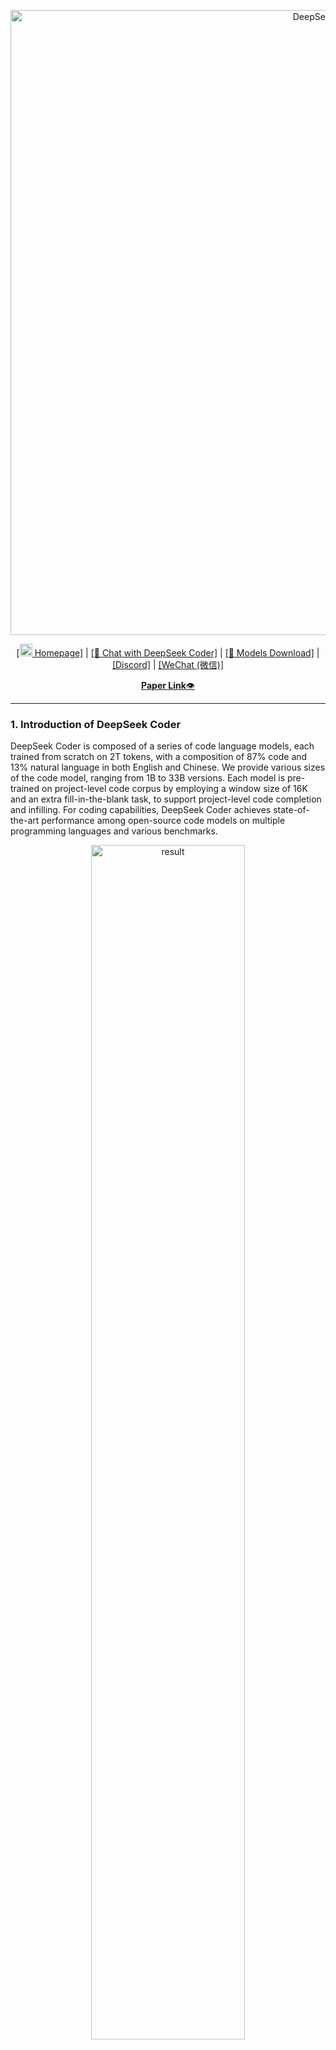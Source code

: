 <p align="center">
<img width="1000px" alt="DeepSeek Coder" src="pictures/logo.png">
</p>
<p align="center"><a href="https://www.deepseek.com/">[<img src="pictures/home.png" width="20px"> Homepage]</a> | <a href="https://coder.deepseek.com/">[🤖 Chat with DeepSeek Coder]</a> | <a href="https://huggingface.co/deepseek-ai">[🤗 Models Download]</a> | <a href="https://discord.gg/Tc7c45Zzu5">[Discord]</a> | <a href="https://github.com/guoday/assert/blob/main/QR.png?raw=true">[WeChat (微信)]</a></p>
<p align="center">
  <a href="https://huggingface.co/papers/2401.14196"><b>Paper Link</b>👁️</a>
</p>
<hr>


### 1. Introduction of DeepSeek Coder

DeepSeek Coder is composed of a series of code language models, each trained from scratch on 2T tokens, with a composition of 87% code and 13% natural language in both English and Chinese. We provide various sizes of the code model, ranging from 1B to 33B versions. Each model is pre-trained on project-level code corpus by employing a window size of 16K and an extra fill-in-the-blank task, to support project-level code completion and infilling. For coding capabilities, DeepSeek Coder achieves state-of-the-art performance among open-source code models on multiple programming languages and various benchmarks.

<p align="center">
<img src="pictures/result.png" alt="result" width="70%">
</p>

- **Massive Training Data**: Trained from scratch on 2T tokens, including 87% code and 13% linguistic data in both English and Chinese languages.

- **Highly Flexible & Scalable**: Offered in model sizes of 1B, 5.7B, 6.7B and 33B, enabling users to choose the setup most suitable for their requirements.

- **Superior Model Performance**: State-of-the-art performance among publicly available code models on HumanEval, MultiPL-E, MBPP, DS-1000, and APPS benchmarks.

- **Advanced Code Completion Capabilities**: A window size of 16K and a fill-in-the-blank task, supporting project-level code completion and infilling tasks.

#### Supported Programming Languages
`['ada', 'agda', 'alloy', 'antlr', 'applescript', 'assembly', 'augeas', 'awk', 'batchfile', 'bluespec', 'c', 'c-sharp', 'clojure', 'cmake', 'coffeescript', 'common-lisp', 'cpp', 'css', 'cuda', 'dart', 'dockerfile', 'elixir', 'elm', 'emacs-lisp', 'erlang', 'f-sharp', 'fortran', 'glsl', 'go', 'groovy', 'haskell', 'html', 'idris', 'isabelle', 'java', 'java-server-pages', 'javascript', 'json', 'julia', 'jupyter-notebook', 'kotlin', 'lean', 'literate-agda', 'literate-coffeescript', 'literate-haskell', 'lua', 'makefile', 'maple', 'markdown', 'mathematica', 'matlab', 'ocaml', 'pascal', 'perl', 'php', 'powershell', 'prolog', 'protocol-buffer', 'python', 'r', 'racket', 'restructuredtext', 'rmarkdown', 'ruby', 'rust', 'sas', 'scala', 'scheme', 'shell', 'smalltalk', 'solidity', 'sparql', 'sql', 'stan', 'standard-ml', 'stata', 'systemverilog', 'tcl', 'tcsh', 'tex', 'thrift', 'typescript', 'verilog', 'vhdl', 'visual-basic', 'xslt', 'yacc', 'yaml', 'zig']`

### 2. Evaluation Results
We evaluate DeepSeek Coder on various coding-related benchmarks.
Only `pass@1` results on HumanEval (Python and Multilingual), MBPP, and DS-1000 are reported here:

<p align="center">
<img src="pictures/table.png" alt="table" width="70%">
</p>


The result shows that DeepSeek-Coder-Base-33B significantly outperforms existing open-source code LLMs. Compared with CodeLlama-34B, it leads by 7.9%, 9.3%, 10.8% and 5.9% respectively on HumanEval Python, HumanEval Multilingual, MBPP and DS-1000.
Surprisingly, our DeepSeek-Coder-Base-7B reaches the performance of CodeLlama-34B.
The DeepSeek-Coder-Instruct-33B model after instruction tuning outperforms GPT35-turbo on HumanEval and achieves comparable results with GPT35-turbo on MBPP.

More evaluation details can be found in the [Detailed Evaluation](#6-detailed-evaluation-results).


### 3. Procedure of Data Creation and Model Training

#### Data Creation

- Step 1: Collect code data from GitHub and apply the same filtering rules as [StarCoder Data](https://github.com/bigcode-project/bigcode-dataset) to filter data.
- Step 2: Parsing the dependencies of files within the same repository to rearrange the file positions based on their dependencies.
- Step 3: Concatenating dependent files to form a single example and employ repo-level minhash for deduplication.
- Step 4: Further filtering out low-quality code, such as codes with syntax errors or poor readability.

<img src="pictures/data_clean.png" alt="data_creation" width="100%">

#### Model Training

- Step 1: Initially pre-trained with a dataset consisting of 87% code, 10% code-related language (Github Markdown and StackExchange), and 3% non-code-related Chinese language. Models are pre-trained using 1.8T tokens and a 4K window size in this step.
- Step 2: Further Pre-training using an extended 16K window size on an additional 200B tokens, resulting in foundational models (**DeepSeek-Coder-Base**).
- Step 3: Instruction Fine-tuning on 2B tokens of instruction data, resulting in instruction-tuned models (**DeepSeek-Coder-Instruct**).

<img src="pictures/model_pretraining.png" alt="model_pretraining" width="100%">


### 4. How to Use
Before proceeding, you'll need to install the necessary dependencies. You can do this by running the following command:
```
pip install -r requirements.txt
```
A demo is also available on the [🤗 Hugging Face Space](https://huggingface.co/spaces/deepseek-ai/deepseek-coder-33b-instruct), and you can run the demo locally using `app.py` in the [demo](https://github.com/deepseek-ai/deepseek-coder/tree/main/demo) folder.  (Thanks to all the HF team for their support)

Here are some examples of how to use our model.

#### 1) Code Completion
```python
from transformers import AutoTokenizer, AutoModelForCausalLM
import torch
tokenizer = AutoTokenizer.from_pretrained("deepseek-ai/deepseek-coder-6.7b-base", trust_remote_code=True)
model = AutoModelForCausalLM.from_pretrained("deepseek-ai/deepseek-coder-6.7b-base", trust_remote_code=True, torch_dtype=torch.bfloat16).cuda()
input_text = "#write a quick sort algorithm"
inputs = tokenizer(input_text, return_tensors="pt").to(model.device)
outputs = model.generate(**inputs, max_length=128)
print(tokenizer.decode(outputs[0], skip_special_tokens=True))
```
This code will output the following result:
```
def quick_sort(arr):
    if len(arr) <= 1:
        return arr
    pivot = arr[0]
    left = []
    right = []
    for i in range(1, len(arr)):
        if arr[i] < pivot:
            left.append(arr[i])
        else:
            right.append(arr[i])
    return quick_sort(left) + [pivot] + quick_sort(right)
```

#### 2) Code Insertion
```python
from transformers import AutoTokenizer, AutoModelForCausalLM
import torch
tokenizer = AutoTokenizer.from_pretrained("deepseek-ai/deepseek-coder-6.7b-base", trust_remote_code=True)
model = AutoModelForCausalLM.from_pretrained("deepseek-ai/deepseek-coder-6.7b-base", trust_remote_code=True, torch_dtype=torch.bfloat16).cuda()
input_text = """<｜fim▁begin｜>def quick_sort(arr):
    if len(arr) <= 1:
        return arr
    pivot = arr[0]
    left = []
    right = []
<｜fim▁hole｜>
        if arr[i] < pivot:
            left.append(arr[i])
        else:
            right.append(arr[i])
    return quick_sort(left) + [pivot] + quick_sort(right)<｜fim▁end｜>"""
inputs = tokenizer(input_text, return_tensors="pt").to(model.device)
outputs = model.generate(**inputs, max_length=128)
print(tokenizer.decode(outputs[0], skip_special_tokens=True)[len(input_text):])
```
This code will output the following result:
```
   for i in range(1, len(arr)):
```

#### 3) Chat Model Inference
```python
from transformers import AutoTokenizer, AutoModelForCausalLM
import torch
tokenizer = AutoTokenizer.from_pretrained("deepseek-ai/deepseek-coder-6.7b-instruct", trust_remote_code=True)
model = AutoModelForCausalLM.from_pretrained("deepseek-ai/deepseek-coder-6.7b-instruct", trust_remote_code=True, torch_dtype=torch.bfloat16).cuda()
messages=[
    { 'role': 'user', 'content': "write a quick sort algorithm in python."}
]
inputs = tokenizer.apply_chat_template(messages, add_generation_prompt=True, return_tensors="pt").to(model.device)
# tokenizer.eos_token_id is the id of <|EOT|> token
outputs = model.generate(inputs, max_new_tokens=512, do_sample=False, top_k=50, top_p=0.95, num_return_sequences=1, eos_token_id=tokenizer.eos_token_id)
print(tokenizer.decode(outputs[0][len(inputs[0]):], skip_special_tokens=True))
```
This code will output the following result:
```
Sure, here is a simple implementation of the Quick Sort algorithm in Python:

def quick_sort(arr):
    if len(arr) <= 1:
        return arr
    else:
        pivot = arr[0]
        less_than_pivot = [x for x in arr[1:] if x <= pivot]
        greater_than_pivot = [x for x in arr[1:] if x > pivot]
        return quick_sort(less_than_pivot) + [pivot] + quick_sort(greater_than_pivot)

# Test the function
arr = [10, 7, 8, 9, 1, 5]
print("Original array:", arr)
print("Sorted array:", quick_sort(arr))

This code works by selecting a 'pivot' element from the array and partitioning the other elements into two sub-arrays, according to whether they are less than or greater than the pivot. The pivot element is then in its final position. The process is then repeated for the sub-arrays.
```

If you don't want to use the provided API `apply_chat_template` which loads the template from `tokenizer_config.json`, you can use the following template to chat with our model. Replace the `['content']` with your instructions and the model's previous (if any) responses, then the model will generate the response to the currently given instruction.
```
You are an AI programming assistant, utilizing the DeepSeek Coder model, developed by DeepSeek Company, and you only answer questions related to computer science. For politically sensitive questions, security and privacy issues, and other non-computer science questions, you will refuse to answer.
### Instruction:
['content']
### Response:
['content']
<|EOT|>
### Instruction:
['content']
### Response:

```

#### 4) Repository Level Code Completion
```python
from transformers import AutoTokenizer, AutoModelForCausalLM
import torch
tokenizer = AutoTokenizer.from_pretrained("deepseek-ai/deepseek-coder-6.7b-base", trust_remote_code=True)
model = AutoModelForCausalLM.from_pretrained("deepseek-ai/deepseek-coder-6.7b-base", trust_remote_code=True, torch_dtype=torch.bfloat16).cuda()

input_text = """#utils.py
import torch
from sklearn import datasets
from sklearn.model_selection import train_test_split
from sklearn.preprocessing import StandardScaler
from sklearn.metrics import accuracy_score

def load_data():
    iris = datasets.load_iris()
    X = iris.data
    y = iris.target

    # Standardize the data
    scaler = StandardScaler()
    X = scaler.fit_transform(X)

    X_train, X_test, y_train, y_test = train_test_split(X, y, test_size=0.3, random_state=42)

    # Convert numpy data to PyTorch tensors
    X_train = torch.tensor(X_train, dtype=torch.float32)
    X_test = torch.tensor(X_test, dtype=torch.float32)
    y_train = torch.tensor(y_train, dtype=torch.int64)
    y_test = torch.tensor(y_test, dtype=torch.int64)

    return X_train, X_test, y_train, y_test

def evaluate_predictions(y_test, y_pred):
    return accuracy_score(y_test, y_pred)


# model.py
import torch
import torch.nn as nn
import torch.optim as optim
from torch.utils.data import DataLoader, TensorDataset

class IrisClassifier(nn.Module):
    def __init__(self):
        super(IrisClassifier, self).__init__()
        self.fc = nn.Sequential(
            nn.Linear(4, 16),
            nn.ReLU(),
            nn.Linear(16, 3)
        )

    def forward(self, x):
        return self.fc(x)

    def train_model(self, X_train, y_train, epochs, lr, batch_size):
        criterion = nn.CrossEntropyLoss()
        optimizer = optim.Adam(self.parameters(), lr=lr)

        # Create DataLoader for batches
        dataset = TensorDataset(X_train, y_train)
        dataloader = DataLoader(dataset, batch_size=batch_size, shuffle=True)

        for epoch in range(epochs):
            for batch_X, batch_y in dataloader:
                optimizer.zero_grad()
                outputs = self(batch_X)
                loss = criterion(outputs, batch_y)
                loss.backward()
                optimizer.step()

    def predict(self, X_test):
        with torch.no_grad():
            outputs = self(X_test)
            _, predicted = outputs.max(1)
        return predicted.numpy()


# main.py
from utils import load_data, evaluate_predictions
from model import IrisClassifier as Classifier

def main():
    # Model training and evaluation
"""
inputs = tokenizer(input_text, return_tensors="pt").to(model.device)
outputs = model.generate(**inputs, max_new_tokens=140)
print(tokenizer.decode(outputs[0]))
```

---
In the following scenario, the DeepSeek-Coder-6.7B model effectively calls a class **IrisClassifier** and its member function from the `model.py` file, and also utilizes functions from the `utils.py` file, to correctly complete the **main** function in the `main.py` file for model training and evaluation.

![Completion GIF](pictures/completion_demo.gif)

### 5. How to Fine-tune DeepSeek-Coder

We provide script `finetune/finetune_deepseekcoder.py` for users to finetune our models on downstream tasks.

The script supports the training with [DeepSpeed](https://github.com/microsoft/DeepSpeed). You need install required packages by:

```bash
pip install -r finetune/requirements.txt
```

Please follow [Sample Dataset Format](https://huggingface.co/datasets/nickrosh/Evol-Instruct-Code-80k-v1) to prepare your training data.
Each line is a json-serialized string with two required fields `instruction` and `output`.

After data preparation, you can use the sample shell script to finetune `deepseek-ai/deepseek-coder-6.7b-instruct`. 
Remember to specify `DATA_PATH`, `OUTPUT_PATH`.
And please choose appropriate hyper-parameters(e.g., `learning_rate`, `per_device_train_batch_size`) according to your scenario.

```bash
DATA_PATH="<your_data_path>"
OUTPUT_PATH="<your_output_path>"
MODEL="deepseek-ai/deepseek-coder-6.7b-instruct"

cd finetune && deepspeed finetune_deepseekcoder.py \
    --model_name_or_path $MODEL_PATH \
    --data_path $DATA_PATH \
    --output_dir $OUTPUT_PATH \
    --num_train_epochs 3 \
    --model_max_length 1024 \
    --per_device_train_batch_size 16 \
    --per_device_eval_batch_size 1 \
    --gradient_accumulation_steps 4 \
    --evaluation_strategy "no" \
    --save_strategy "steps" \
    --save_steps 100 \
    --save_total_limit 100 \
    --learning_rate 2e-5 \
    --warmup_steps 10 \
    --logging_steps 1 \
    --lr_scheduler_type "cosine" \
    --gradient_checkpointing True \
    --report_to "tensorboard" \
    --deepspeed configs/ds_config_zero3.json \
    --bf16 True
```

### 6. Detailed Evaluation Results

The reproducible code for the following evaluation results can be found in the [Evaluation](https://github.com/deepseek-ai/deepseek-coder/tree/main/Evaluation) directory.
#### 1) Multilingual HumanEval Benchmark
![HumanEval](pictures/HumanEval.png)

#### 2) MBPP Benchmark
<img src="pictures/MBPP.png" alt="MBPP" width="40%">

#### 3) DS-1000 Benchmark
![DS-1000](pictures/DS-1000.png)

#### 4) Program-Aid Math Reasoning Benchmark
![Math](pictures/Math.png)

### Installation and Setup

To set up the environment for DeepSeek-Coder, we provide a convenient setup script that installs all necessary dependencies and checks for required datasets.

#### Quick Start

**For Windows:**
```bat
setup.bat
```

**For Linux/macOS:**
```bash
chmod +x setup.sh
./setup.sh
```

The setup script will:
1. Check your system environment and CUDA availability
2. Install all required dependencies
3. Check for evaluation datasets
4. Provide usage instructions

#### Advanced Options

You can customize the setup process with the following options:

```bash
# Skip dependency installation
setup.py --skip-deps      

# Only install specific dependencies
setup.py --eval-only      # Only evaluation dependencies
setup.py --finetune-only  # Only fine-tuning dependencies
setup.py --demo-only      # Only demo dependencies

# Virtual environment management
setup.py --create-venv    # Create a virtual environment
setup.py --venv-name NAME # Specify virtual environment name

# Testing and caching
setup.py --test-model     # Download and test a small model
setup.py --setup-model-cache # Set up the model cache directory
```

#### System Requirements

- **Python**: 3.8 - 3.11
- **RAM**: Minimum 16GB, 32GB+ recommended for larger models
- **GPU**: NVIDIA GPU with 12GB+ VRAM for base models, 24GB+ for 33B model
- **Disk Space**: 20GB+ for code and datasets, 100GB+ recommended including model cache

#### Manual Installation

If you prefer to install dependencies manually, refer to the requirements.txt files in the repository:
```bash
# Base dependencies
pip install -r requirements.txt

# Fine-tuning dependencies
pip install -r finetune/requirements.txt

# Demo dependencies
pip install -r demo/requirements.txt

# For specific evaluation tasks
pip install -r Evaluation/HumanEval/requirements.txt
pip install -r Evaluation/MBPP/requirements.txt
pip install -r Evaluation/PAL-Math/requirements.txt
pip install -r Evaluation/DS-1000/requirements.txt
```

#### Special Dependencies

For DeepSpeed installation (for fine-tuning):
```bash
pip install deepspeed --no-deps
pip install triton ninja packaging
```

#### Quick Setup

For a comprehensive installation of all dependencies at once:

```bat
install_requirements.bat
```

This will install all required dependencies for the core functionality, evaluations, demos, and fine-tuning (except DeepSpeed which requires special installation).

Alternative quick installation using the consolidated requirements file:

```bash
pip install -r une/requirements.txt
```

#### Troubleshooting

If you encounter issues during setup:

1. **CUDA errors**: Ensure you have compatible NVIDIA drivers for CUDA 11.8
2. **Memory errors**: Try using smaller models or reduce batch sizes
3. **Import errors**: Check that all dependencies are installed correctly
4. **Permission errors**: On Linux/macOS, use `sudo` if necessary for system-wide installations

For further assistance, please open an issue on our GitHub repository.

### Inference with vLLM

You can also employ [vLLM](https://github.com/vllm-project/vllm) for high-throughput inference.

**Text Completion**

```python
from vllm import LLM, SamplingParams

tp_size = 4 # Tensor Parallelism
sampling_params = SamplingParams(temperature=0.7, top_p=0.9, max_tokens=100)
model_name = "deepseek-ai/deepseek-coder-6.7b-base"
llm = LLM(model=model_name, trust_remote_code=True, gpu_memory_utilization=0.9, tensor_parallel_size=tp_size)

prompts = [
    "If everyone in a country loves one another,",
    "The research should also focus on the technologies",
    "To determine if the label is correct, we need to"
]
outputs = llm.generate(prompts, sampling_params)

generated_text = [output.outputs[0].text for output in outputs]
print(generated_text)
```

**Chat Completion**

```python
from transformers import AutoTokenizer
from vllm import LLM, SamplingParams

tp_size = 4 # Tensor Parallelism
sampling_params = SamplingParams(temperature=0.7, top_p=0.9, max_tokens=100)
model_name = "deepseek-ai/deepseek-coder-6.7b-instruct"
tokenizer = AutoTokenizer.from_pretrained(model_name)
llm = LLM(model=model_name, trust_remote_code=True, gpu_memory_utilization=0.9, tensor_parallel_size=tp_size)

messages_list = [
    [{"role": "user", "content": "Who are you?"}],
    [{"role": "user", "content": "What can you do?"}],
    [{"role": "user", "content": "Explain Transformer briefly."}],
]
prompts = [tokenizer.apply_chat_template(messages, add_generation_prompt=True, tokenize=False) for messages in messages_list]

sampling_params.stop = [tokenizer.eos_token]
outputs = llm.generate(prompts, sampling_params)

generated_text = [output.outputs[0].text for output in outputs]
print(generated_text)
```

### 7. Q&A

#### Could You Provide the tokenizer.model File for Model Quantization?

DeepSeek Coder utilizes the [HuggingFace Tokenizer](https://huggingface.co/docs/tokenizers/index) to implement the Bytelevel-BPE algorithm, with specially designed pre-tokenizers to ensure optimal performance. Currently, there is no direct way to convert the tokenizer into a SentencePiece tokenizer. We are contributing to the open-source quantization methods facilitate the usage of HuggingFace Tokenizer.

##### GGUF(llama.cpp)

We have submitted a [PR](https://github.com/ggerganov/llama.cpp/pull/4070) to the popular quantization repository [llama.cpp](https://github.com/ggerganov/llama.cpp) to fully support all HuggingFace pre-tokenizers, including ours.

While waiting for the PR to be merged, you can generate your GGUF model using the following steps:

```bash
git clone https://github.com/DOGEwbx/llama.cpp.git
cd llama.cpp
git checkout regex_gpt2_preprocess
# set up the environment according to README
make
python3 -m pip install -r requirements.txt
# generate GGUF model
python convert-hf-to-gguf.py <MODEL_PATH> --outfile <GGUF_PATH> --model-name deepseekcoder
# use q4_0 quantization as an example
./quantize <GGUF_PATH> <OUTPUT_PATH> q4_0
./main -m <OUTPUT_PATH> -n 128 -p <PROMPT>
```
##### GPTQ(exllamav2)

`UPDATE:`[exllamav2](https://github.com/turboderp/exllamav2) has been able to support Huggingface Tokenizer. Please pull the latest version and try out.

Remember to set RoPE scaling to 4 for correct output, more discussion could be found in this [PR](https://github.com/turboderp/exllamav2/pull/189).

#### How to use the deepseek-coder-instruct to complete the code?

Although the deepseek-coder-instruct models are not specifically trained for code completion tasks during supervised fine-tuning (SFT), they retain the capability to perform code completion effectively. To enable this functionality, you simply need to adjust the eos_token_id parameter. Set the eos_token_id to 32014, as opposed to its default value of 32021 in the deepseek-coder-instruct configuration. This modification prompts the model to recognize the end of a sequence differently, thereby facilitating code completion tasks.


### 8. Resources
[awesome-deepseek-coder](https://github.com/deepseek-ai/awesome-deepseek-coder) is a curated list of open-source projects related to DeepSeek Coder.

### 9. License
This code repository is licensed under the MIT License. The use of DeepSeek Coder models is subject to the Model License. DeepSeek Coder supports commercial use.

See the [LICENSE-CODE](LICENSE-CODE) and [LICENSE-MODEL](LICENSE-MODEL) for more details.

### 10. Citation
```
@misc{deepseek-coder,
  author = {Daya Guo, Qihao Zhu, Dejian Yang, Zhenda Xie, Kai Dong, Wentao Zhang, Guanting Chen, Xiao Bi, Y. Wu, Y.K. Li, Fuli Luo, Yingfei Xiong, Wenfeng Liang},
  title = {DeepSeek-Coder: When the Large Language Model Meets Programming -- The Rise of Code Intelligence},
  journal = {CoRR},
  volume = {abs/2401.14196},
  year = {2024},
  url = {https://arxiv.org/abs/2401.14196},
}
```

### 11. Contact

If you have any questions, please raise an issue or contact us at [service@deepseek.com](mailto:service@deepseek.com).
